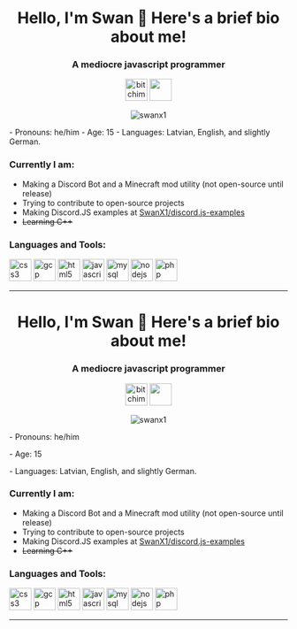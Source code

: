 <h1 align="center">Hello, I'm Swan 👋 Here's a brief bio about me!</h1>
<h3 align="center">A mediocre javascript programmer</h3>
<p align="center">
	<a href="https://twitter.com/bitchimswan" target="blank"><img src="https://cdn.jsdelivr.net/npm/simple-icons@3.0.1/icons/twitter.svg" alt="bitchimswan" height="40px" width="40px" /></a>
	<a href="https://discord.gg/BuSh7HC" target="blank"><img src="https://cdn.jsdelivr.net/npm/simple-icons@v3/icons/discord.svg" height="40px" width="40px" /></a>
</p>
<p align="center"> 
	<img src="https://komarev.com/ghpvc/?username=swanx1" alt="swanx1" /> 
</p>
 - Pronouns: he/him
 - Age: 15
 - Languages: Latvian, English, and slightly German.

### Currently I am:
 - Making a Discord Bot and a Minecraft mod utility (not open-source until release)
 - Trying to contribute to open-source projects
 - Making Discord.JS examples at [SwanX1/discord.js-examples](https://github.com/SwanX1/discord.js-examples)
 - ~~Learning C++~~


### Languages and Tools:

<p align="left">
	<img src="https://devicons.github.io/devicon/devicon.git/icons/css3/css3-original-wordmark.svg" alt="css3" width="40" height="40"/> 
	<img src="https://www.vectorlogo.zone/logos/google_cloud/google_cloud-icon.svg" alt="gcp" width="40" height="40"/> 
	<img src="https://devicons.github.io/devicon/devicon.git/icons/html5/html5-original-wordmark.svg" alt="html5" width="40" height="40"/> 
	<img src="https://devicons.github.io/devicon/devicon.git/icons/javascript/javascript-original.svg" alt="javascript" width="40" height="40"/> 
	<img src="https://devicons.github.io/devicon/devicon.git/icons/mysql/mysql-original-wordmark.svg" alt="mysql" width="40" height="40"/> 
	<img src="https://devicons.github.io/devicon/devicon.git/icons/nodejs/nodejs-original-wordmark.svg" alt="nodejs" width="40" height="40"/> 
	<img src="https://devicons.github.io/devicon/devicon.git/icons/php/php-original.svg" alt="php" width="40" height="40"/></p><p align="center">
</p>

---

<h1 align="center">Hello, I'm Swan 👋 Here's a brief bio about me!</h1>
<h3 align="center">A mediocre javascript programmer</h3>
<p align="center">
	<a href="https://twitter.com/bitchimswan" target="blank"><img src="https://cdn.jsdelivr.net/npm/simple-icons@3.0.1/icons/twitter.svg" alt="bitchimswan" height="40px" width="40px" /></a>
	<a href="https://discord.gg/BuSh7HC" target="blank"><img src="https://cdn.jsdelivr.net/npm/simple-icons@v3/icons/discord.svg" height="40px" width="40px" /></a>
</p>
<p align="center"> 
	<img src="https://komarev.com/ghpvc/?username=swanx1&style=flat-square&color=cc33ff" alt="swanx1" /> 
</p>
<p> - Pronouns: he/him</p>
<p> - Age: 15</p>
<p> - Languages: Latvian, English, and slightly German.</p>

### Currently I am:
 - Making a Discord Bot and a Minecraft mod utility (not open-source until release)
 - Trying to contribute to open-source projects
 - Making Discord.JS examples at [SwanX1/discord.js-examples](https://github.com/SwanX1/discord.js-examples)
 - ~~Learning C++~~


### Languages and Tools:

<p align="left">
	<img src="https://devicons.github.io/devicon/devicon.git/icons/css3/css3-original-wordmark.svg" alt="css3" width="40" height="40"/> 
	<img src="https://www.vectorlogo.zone/logos/google_cloud/google_cloud-icon.svg" alt="gcp" width="40" height="40"/> 
	<img src="https://devicons.github.io/devicon/devicon.git/icons/html5/html5-original-wordmark.svg" alt="html5" width="40" height="40"/> 
	<img src="https://devicons.github.io/devicon/devicon.git/icons/javascript/javascript-original.svg" alt="javascript" width="40" height="40"/> 
	<img src="https://devicons.github.io/devicon/devicon.git/icons/mysql/mysql-original-wordmark.svg" alt="mysql" width="40" height="40"/> 
	<img src="https://devicons.github.io/devicon/devicon.git/icons/nodejs/nodejs-original-wordmark.svg" alt="nodejs" width="40" height="40"/> 
	<img src="https://devicons.github.io/devicon/devicon.git/icons/php/php-original.svg" alt="php" width="40" height="40"/></p><p align="center">
</p>

---
